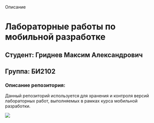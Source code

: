 ﻿ Описание
    <h1>Лабораторные работы по мобильной разработке</h1>
    <h2>Студент: Гриднев Максим Александрович</h2>
    <h2>Группа: БИ2102</h2>
    <h3>Описание репозитория:</h3>
    <p>Данный репозиторий используется для хранения и контроля версий лабораторных работ, выполняемых в рамках курса мобильной разработки.</p>
<img src = "https://a.d-cd.net/A8AAAgB8o-A-1920.jpg">
